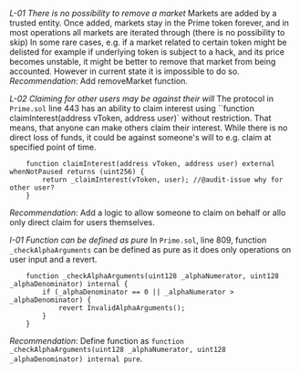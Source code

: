 *L-01 There is no possibility to remove a market*
Markets are added by a trusted entity. Once added, markets stay in the Prime token forever, and in most operations all markets are iterated through (there is no possibility to skip)
In some rare cases, e.g. if a market related to certain token might be delisted for example if underlying token is subject to a hack, and its price becomes unstable, it might be better to remove that market from being accounted. However in current state it is impossible to do so.
*Recommendation*: Add removeMarket function.

*L-02 Claiming for other users may be against their will*
The protocol in `Prime.sol` line 443 has an ability to claim interest using ``function claimInterest(address vToken, address user)` without restriction. That means, that anyone can make others claim their interest. While there is no direct loss of funds, it could be against someone's will to e.g. claim at specified point of time. 

```solidity 
    function claimInterest(address vToken, address user) external whenNotPaused returns (uint256) {
        return _claimInterest(vToken, user); //@audit-issue why for other user?
    }
```
*Recommendation*: Add a logic to allow someone to claim on behalf or allo only direct claim for users themselves.

*I-01 Function can be defined as pure*
In `Prime.sol`, line 809, function `_checkAlphaArguments` can be defined as pure as it does only operations on user input and a revert. 

```solidity
    function _checkAlphaArguments(uint128 _alphaNumerator, uint128 _alphaDenominator) internal {
        if (_alphaDenominator == 0 || _alphaNumerator > _alphaDenominator) {
            revert InvalidAlphaArguments();
        }
    }
```

*Recommendation*: Define function as `function _checkAlphaArguments(uint128 _alphaNumerator, uint128 _alphaDenominator) internal pure`.